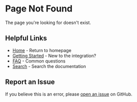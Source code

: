 # Page Not Found

The page you're looking for doesn't exist.

## Helpful Links

- [Home](/) - Return to homepage
- [Getting Started](getting-started.md) - New to the integration?
- [FAQ](faq.md) - Common questions
- [Search](/search/) - Search the documentation

## Report an Issue

If you believe this is an error, please [open an issue](https://github.com/rknightion/autopi-ha/issues) on GitHub.